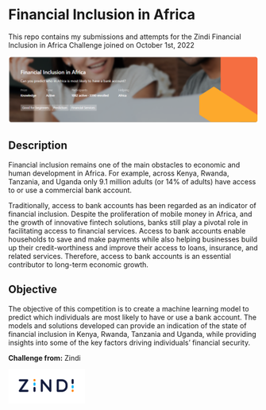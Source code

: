 # Financial Inclusion in Africa
This repo contains my submissions and attempts for the Zindi Financial Inclusion in Africa Challenge joined on October 1st, 2022

![header_image](https://github.com/VanessaAttaFynn/Financial-Inclusion-in-Africa/blob/main/images/header%20(2).png)

## Description
Financial inclusion remains one of the main obstacles to economic and human development in Africa. For example, across Kenya, Rwanda, Tanzania, and Uganda only 9.1 million adults (or 14% of adults) have access to or use a commercial bank account.

Traditionally, access to bank accounts has been regarded as an indicator of financial inclusion. Despite the proliferation of mobile money in Africa, and the growth of innovative fintech solutions, banks still play a pivotal role in facilitating access to financial services. Access to bank accounts enable households to save and make payments while also helping businesses build up their credit-worthiness and improve their access to loans, insurance, and related services. Therefore, access to bank accounts is an essential contributor to long-term economic growth.

## Objective
The objective of this competition is to create a machine learning model to predict which individuals are most likely to have or use a bank account. The models and solutions developed can provide an indication of the state of financial inclusion in Kenya, Rwanda, Tanzania and Uganda, while providing insights into some of the key factors driving individuals’ financial security.

**Challenge from:** Zindi

![zindi_image](https://github.com/VanessaAttaFynn/Financial-Inclusion-in-Africa/blob/main/images/zindi.png)
